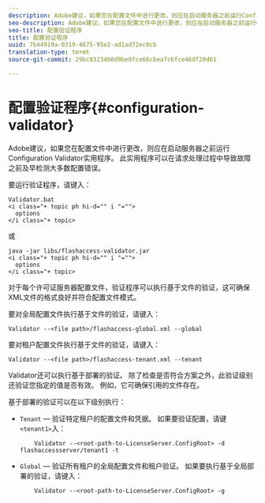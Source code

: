 ```yaml
---
description: Adobe建议，如果您在配置文件中进行更改，则应在启动服务器之前运行Configuration Validator实用程序。 此实用程序可以在请求处理过程中导致故障之前及早检测大多数配置错误。
seo-description: Adobe建议，如果您在配置文件中进行更改，则应在启动服务器之前运行Configuration Validator实用程序。 此实用程序可以在请求处理过程中导致故障之前及早检测大多数配置错误。
seo-title: 配置验证程序
title: 配置验证程序
uuid: 7b44919a-0319-4675-95e2-ad1ad72ec0cb
translation-type: tm+mt
source-git-commit: 29bc8323460d9be0fce66cbea7c6fce46df20d61

---
```



# 配置验证程序{#configuration-validator}

Adobe建议，如果您在配置文件中进行更改，则应在启动服务器之前运行Configuration Validator实用程序。 此实用程序可以在请求处理过程中导致故障之前及早检测大多数配置错误。

要运行验证程序，请键入：

```
Validator.bat  
<i class="+ topic ph hi-d="" i "="">
  options  
</i class="+ topic>
```

或

```
java -jar libs/flashaccess-validator.jar  
<i class="+ topic ph hi-d="" i "="">
  options 
</i class="+ topic>
```

对于每个许可证服务器配置文件，验证程序可以执行基于文件的验证，这可确保XML文件的格式良好并符合配置文件模式。

要对全局配置文件执行基于文件的验证，请键入：

```
Validator --<file path>/flashaccess-global.xml --global
```

要对租户配置文件执行基于文件的验证，请键入：

```
Validator --<file path>/flashaccess-tenant.xml --tenant
```

Validator还可以执行基于部署的验证。 除了检查是否符合方案之外，此验证级别还验证您指定的值是否有效。 例如，它可确保引用的文件存在。

基于部署的验证可以在以下级别执行：

* `Tenant` — 验证特定租户的配置文件和凭据。 如果要验证配置，请键 `<tenant1>`入：

   ```
       Validator --<root-path-to-LicenseServer.ConfigRoot> -d flashaccessserver/tenant1 -t
   ```

* `Global` — 验证所有租户的全局配置文件和租户验证。 如果要执行基于全局部署的验证，请键入：

   ```
       Validator --<root-path-to-LicenseServer.ConfigRoot> -g
   ```

